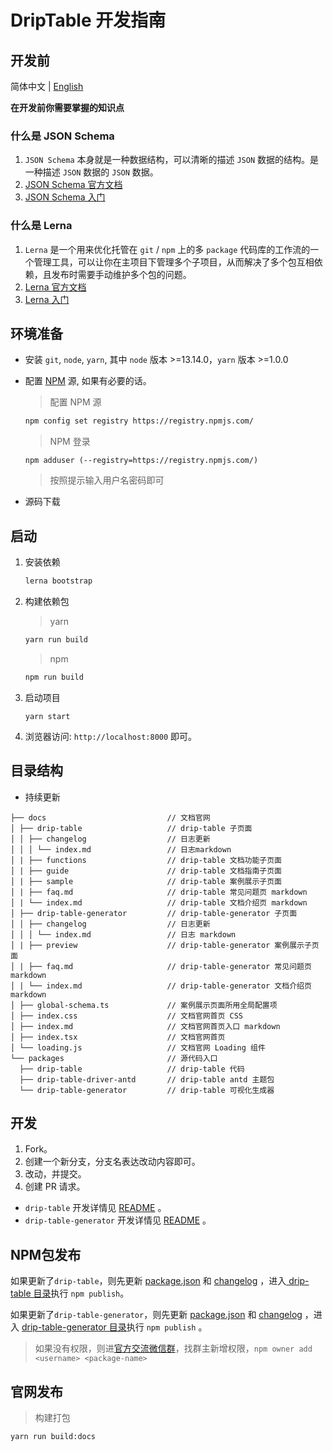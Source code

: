 # DripTable 开发指南

## 开发前

简体中文 | [English](./DEVELOP.md)

**在开发前你需要掌握的知识点**

### 什么是 JSON Schema

1. `JSON Schema` 本身就是一种数据结构，可以清晰的描述 `JSON` 数据的结构。是一种描述 `JSON` 数据的 `JSON` 数据。
2. [JSON Schema 官方文档](http://json-schema.org/)
3. [JSON Schema 入门](https://www.jianshu.com/p/1711f2f24dcf?utm_campaign=hugo)

### 什么是 Lerna

1. `Lerna` 是一个用来优化托管在 `git` / `npm` 上的多 `package` 代码库的工作流的一个管理工具，可以让你在主项目下管理多个子项目，从而解决了多个包互相依赖，且发布时需要手动维护多个包的问题。
2. [Lerna 官方文档](https://lerna.js.org/)
3. [Lerna 入门](https://www.jianshu.com/p/09fd41cdbbc4)

## 环境准备

- 安装 `git`, `node`, `yarn`, 其中 `node` 版本 >=13.14.0，`yarn` 版本 >=1.0.0
- 配置 [NPM](https://registry.npmjs.com/) 源, 如果有必要的话。

  > 配置 NPM 源

  ```sh
  npm config set registry https://registry.npmjs.com/
  ```

  > NPM 登录

  ```shell
  npm adduser (--registry=https://registry.npmjs.com/)
  ```

  > 按照提示输入用户名密码即可

- 源码下载

## 启动

1. 安装依赖

   ```sh
   lerna bootstrap
   ```

2. 构建依赖包

   > yarn

   ```sh
   yarn run build
   ```

   > npm

   ```sh
   npm run build
   ```

3. 启动项目

   ```
   yarn start
   ```

4. 浏览器访问: `http://localhost:8000` 即可。

## 目录结构

- 持续更新

```
├── docs                           // 文档官网
│ ├── drip-table                   // drip-table 子页面
│ │ ├── changelog                  // 日志更新
│ │ │ └── index.md                 // 日志markdown
│ | ├── functions                  // drip-table 文档功能子页面
│ | ├── guide                      // drip-table 文档指南子页面
│ | ├── sample                     // drip-table 案例展示子页面
│ | ├── faq.md                     // drip-table 常见问题页 markdown
│ | └── index.md                   // drip-table 文档介绍页 markdown
│ ├── drip-table-generator         // drip-table-generator 子页面
│ │ ├── changelog                  // 日志更新
│ │ │ └── index.md                 // 日志 markdown
│ | ├── preview                    // drip-table-generator 案例展示子页面
│ | ├── faq.md                     // drip-table-generator 常见问题页 markdown
│ | └── index.md                   // drip-table-generator 文档介绍页 markdown
│ ├── global-schema.ts             // 案例展示页面所用全局配置项
│ ├── index.css                    // 文档官网首页 CSS
│ ├── index.md                     // 文档官网首页入口 markdown
│ ├── index.tsx                    // 文档官网首页
│ └── loading.js                   // 文档官网 Loading 组件
└── packages                       // 源代码入口
  ├── drip-table                   // drip-table 代码
  ├── drip-table-driver-antd       // drip-table antd 主题包
  └── drip-table-generator         // drip-table 可视化生成器
```

## 开发

1. Fork。
2. 创建一个新分支，分支名表达改动内容即可。
3. 改动，并提交。
4. 创建 PR 请求。

- `drip-table` 开发详情见 [README](./packages/drip-table/README.zh-CN.md) 。
- `drip-table-generator` 开发详情见 [README](./packages/drip-table-generator/README.zh-CN.md) 。

## NPM包发布

如果更新了`drip-table`，则先更新 [package.json](packages/drip-table/package.json) 和 [changelog](docs/drip-table/changelog.md) ，进入[ drip-table 目录](packages/drip-table)执行 `npm publish`。

如果更新了`drip-table-generator`，则先更新 [package.json](packages/drip-table-generator/package.json) 和 [changelog](docs/drip-table-generator/changelog.md) ，进入 [drip-table-generator 目录](packages/drip-table-generator)执行 `npm publish` 。

> 如果没有权限，则进[官方交流微信群](./Contact.md)，找群主新增权限，`npm owner add <username> <package-name>`


## 官网发布

> 构建打包

```
yarn run build:docs
```
